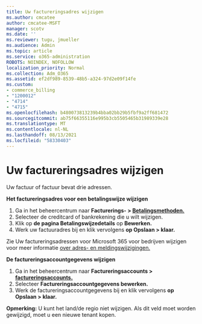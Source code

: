```yaml
---
title: Uw factureringsadres wijzigen
ms.author: cmcatee
author: cmcatee-MSFT
manager: scotv
ms.date: ''
ms.reviewer: tugu, jmueller
ms.audience: Admin
ms.topic: article
ms.service: o365-administration
ROBOTS: NOINDEX, NOFOLLOW
localization_priority: Normal
ms.collection: Adm_O365
ms.assetid: ef2df989-8539-48b5-a324-97d2e09f14fe
ms.custom:
- commerce_billing
- "1200012"
- "4714"
- "4715"
ms.openlocfilehash: b480073813239b4bba02bb29b5fbf9a2ff681472
ms.sourcegitcommit: ab75f66355116e995b3cb5505465b31989339e28
ms.translationtype: MT
ms.contentlocale: nl-NL
ms.lasthandoff: 08/13/2021
ms.locfileid: "58330403"
---
```

# <a name="change-your-billing-address"></a>Uw factureringsadres wijzigen

Uw factuur of factuur bevat drie adressen.

**Het factureringsadres voor een betalingswijze wijzigen**

1. Ga in het beheercentrum naar **Facturerings- > [Betalingsmethoden.](https://go.microsoft.com/fwlink/p/?linkid=2018806)**
2. Selecteer de creditcard of bankrekening die u wilt wijzigen.
3. Klik op **de pagina Betalingswijzedetails** op **Bewerken.**
4. Werk uw factuuradres bij en klik vervolgens **op Opslaan > klaar.**

Zie Uw factureringsadressen voor Microsoft 365 voor bedrijven wijzigen voor meer informatie [over adres- en meldingswijzigingen.](https://docs.microsoft.com/microsoft-365/commerce/billing-and-payments/change-your-billing-addresses)

**De factureringsaccountgegevens wijzigen**

1. Ga in het beheercentrum naar **Factureringsaccounts > [factureringsaccounts.](https://admin.microsoft.com/Adminportal/Home?source=applauncher#/BillingAccounts/billing-accounts)**
2. Selecteer **Factureringsaccountgegevens bewerken.**
3. Werk de factureringsaccountgegevens bij en klik vervolgens **op Opslaan > klaar.**

**Opmerking:** U kunt het land/de regio niet wijzigen. Als dit veld moet worden gewijzigd, moet u een nieuwe tenant kopen.

